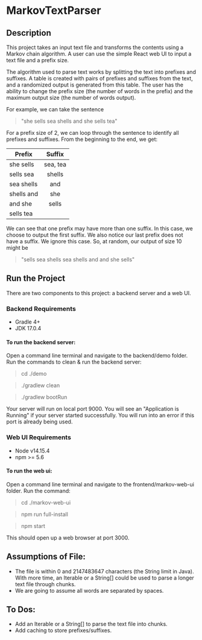 # MarkovTextParser

## Description

This project takes an input text file and transforms the contents using a Markov chain algorithm. A user can use the simple React web UI to input a text file and a prefix size.

The algorithm used to parse text works by splitting the text into prefixes and suffixes. A table is created with pairs of prefixes and suffixes from the text, and a randomized output is generated from this table. The user has the ability to change the prefix size (the number of words in the prefix) and the maximum output size (the number of words output).

For example, we can take the sentence 

> "she sells sea shells and she sells tea"

For a prefix size of 2, we can loop through the sentence to identify all prefixes and suffixes. From the beginning to the end, we get:

| Prefix        | Suffix         
| ------------- |:-------------:| 
| she sells     | sea, tea      |
| sells sea     | shells        |
| sea shells    | and           |
| shells and    | she           |
| and she       |  sells        |
| sells tea     |               |

We can see that one prefix may have more than one suffix. In this case, we choose to output the first suffix. We also notice our last prefix does not have a suffix. We ignore this case.
So, at random, our output of size 10 might be 

> "sells sea shells sea shells and and she sells"

## Run the Project

There are two components to this project: a backend server and a web UI.

### Backend Requirements
- Gradle 4+
- JDK 17.0.4

#### To run the backend server:
Open a command line terminal and navigate to the backend/demo folder. Run the commands to clean & run the backend server: 

> cd ./demo

> ./gradlew clean

> ./gradlew bootRun

Your server will run on local port 9000. You will see an "Application is Running" if your server started successfully.
You will run into an error if this port is already being used.

### Web UI Requirements
- Node v14.15.4
- npm >= 5.6

#### To run the web ui:

Open a command line terminal and navigate to the frontend/markov-web-ui folder. Run the command:

> cd ./markov-web-ui

> npm run full-install

> npm start

This should open up a web browser at port 3000. 

## Assumptions of File:
- The file is within 0 and 2147483647 characters (the String limit in Java). With more time, an Iterable<String> or a String[] could be used to parse a longer text file through chunks.
- We are going to assume all words are separated by spaces.

## To Dos:
- Add an Iterable<String> or a String[] to parse the text file into chunks.
- Add caching to store prefixes/suffixes.
